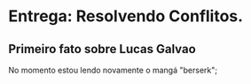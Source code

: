 # Entrega: Resolvendo Conflitos.

## Primeiro fato sobre Lucas Galvao

No momento estou lendo novamente o mangá "berserk";